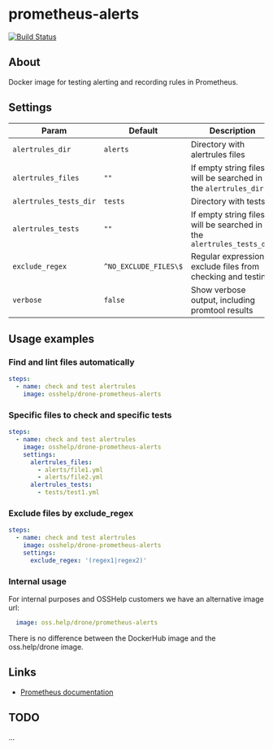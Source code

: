 # prometheus-alerts

[![Build Status](https://drone.osshelp.ru/api/badges/drone/drone-prometheus-alerts/status.svg?ref=refs/heads/master)](https://drone.osshelp.ru/drone/drone-prometheus-alerts)

## About

Docker image for testing alerting and recording rules in Prometheus.

## Settings

| Param | Default | Description |
| -------- | -------- | -------- |
| `alertrules_dir` | `alerts` | Directory with alertrules files |
| `alertrules_files` | `""` | If empty string files will be searched in the `alertrules_dir` |
| `alertrules_tests_dir` | `tests` | Directory with tests |
| `alertrules_tests` | `""` | If empty string files will be searched in the `alertrules_tests_dir` |
| `exclude_regex` | `^NO_EXCLUDE_FILES\$` | Regular expression to exclude files from checking and testing|
| `verbose` | `false` | Show verbose output, including promtool results |

## Usage examples

### Find and lint files automatically

``` yaml
steps:
  - name: check and test alertrules
    image: osshelp/drone-prometheus-alerts
```

### Specific files to check and specific tests

``` yaml
steps:
  - name: check and test alertrules
    image: osshelp/drone-prometheus-alerts
    settings:
      alertrules_files:
        - alerts/file1.yml
        - alerts/file2.yml
      alertrules_tests:
        - tests/test1.yml
```

### Exclude files by exclude_regex

``` yaml
steps:
  - name: check and test alertrules
    image: osshelp/drone-prometheus-alerts
    settings:
      exclude_regex: '(regex1|regex2)'
```

### Internal usage

For internal purposes and OSSHelp customers we have an alternative image url:

``` yaml
  image: oss.help/drone/prometheus-alerts
```

There is no difference between the DockerHub image and the oss.help/drone image.

## Links

- [Prometheus documentation](https://prometheus.io/docs/prometheus/latest/configuration/unit_testing_rules/)

## TODO

...
